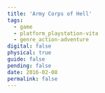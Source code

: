 ```yaml
---
title: 'Army Corps of Hell'
tags:
  - game
  - platform_playstation-vita
  - genre_action-adventure
digital: false
physical: true
guide: false
pending: false
date: 2016-02-08
permalink: false
---
```

